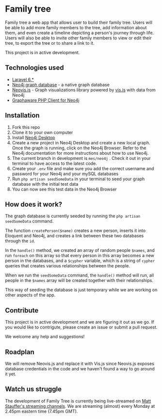 # Family tree

Family tree a web app that allows user to build their family tree. Users will be able to add more family members to the tree, add information about them, and even create a timeline depicting a person's journey through life. Users will also be able to invite other family members to view or edit their tree, to export the tree or to share a link to it.

This project is in active development.

## Technologies used

- [Laravel 6.*](https://laravel.com/)
- [Neo4j graph database](http://neo4j.com/) - a native graph database
- [Neovis.js](https://github.com/neo4j-contrib/neovis.js/) - Graph visualizations library powered by [vis.js](https://visjs.org/) with data from Neo4j
- [Graphaware PHP Client for Neo4j](https://github.com/graphaware/neo4j-php-client)

## Installation
1. Fork this repo
2. Clone it to your own computer
3. Install [Neo4j Desktop](https://neo4j.com/product/#desktop)
4. Create a new project in Neo4j Desktop and create a new local graph. Once the graph is running, click on the Neo4j Browser. Refer to the Neo4j documentation for more instructions about how to use Neo4j.
5. The current branch in development is `mes/neo4j` . Check it out in your terminal to have access to the latest code.
6. Create your `.env` file and make sure you add the correct username and password for your Neo4j and your mySQL databases
7. Run `php artisan seedSomeData` in your terminal to seed your graph database with the initial test data
8. You can now see this test data in the Neo4j Browser

## How does it work?
The graph database is currently seeded by running the `php artisan seedSomeData` command. 

The function `createPerson($name)` creates a new person, inserts it into Eloquent and Neo4j, and creates a link between these two databases through the `id`.

In the `handle()` method, we created an array of random people `$names`, and run `foreach` on this array so that every person in this array becomes a new person in the databases, and a `$cypher` variable, which is a string of `cypher` queries that creates various relationships between the people. 

When we run the `seedSomeData` command, the `handle()` method will run, all people in the `$names` array will be created together with their relationships. 

This way of seeding the database is just temporary while we are working on other aspects of the app.

## Contribute
This project is in active development and we are figuring it out as we go. If you would like to contrigute, please create an issue or submit a pull request. 

We welcome any help and suggestions!

## Roadplan
We will remove Neovis.js and replace it with Vis.js since Neovis.js exposes database credentials in the code and we haven't found a way to go around it yet.

## Watch us struggle
The development of Family Tree is currently being live-streamed on [Matt Stauffer's streaming channels]( https://mattstauffer.com/stream/). We are streaming (almost) every Monday at 2.45pm eastern time (7.45pm GMT).